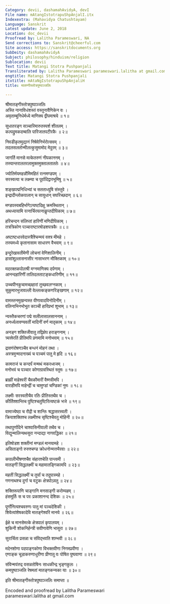 ```yaml
---
Category: devii, dashamahAvidyA, devI
File name: mAtangIstotrapuShpAnjalI.itx
Indexextra: (Mahavidya Chatushtayam)
Language: Sanskrit
Latest update: June 2, 2018
Location: doc_devii
Proofread by: Lalitha Parameswari, NA
Send corrections to: Sanskrit@cheerful.com
Site access: https://sanskritdocuments.org
SubDeity: dashamahAvidyA
Subject: philosophy/hinduism/religion
Sublocation: devii
Text title: Matangi Stotra Pushpanjali
Transliterated by: Lalitha Parameswari parameswari.lalitha at gmail.com
engtitle: Matangi Stotra Pushpanjali
itxtitle: mAtaNgIstotrapuShpAnjaliH
title: मातण्गीस्तोत्रपुष्पाञ्जलिः

---
```

  
 श्रीमातङ्गीस्तोत्रपुष्पाञ्जलिः   
अस्ति नानाविधंशस्तं वस्तुनावैणिकेन वः ।  
अमृताम्बुनिधेर्मध्ये माणिक्य द्वीपमाश्रये ॥ १॥  
  
सुधातरङ्ग सञ्चारिमारुतस्पर्श शीतलम् ।  
कल्पद्रुमकदम्बालि पारिजातपटीरकैः ॥ २॥  
  
निवडीकृतमुद्यानं निषेवेनिर्भरोत्सवम् ।  
तदलसलतोन्मीलत्कुसुमामोद मेदुरम् ॥ ३॥  
  
जागर्ति मानसे मत्केतरुणं नीपकाननम् ।  
तस्यान्तरालतरलामुक्तमुक्तालताततेः ॥ ४॥  
  
ज्योतिर्मयमहन्नौमिमहितं रत्नमण्डपम् ।  
सरस्वत्या च लक्ष्म्या च पूर्वादिद्वारभूमिषु ॥ ५॥  
  
शङ्खपद्मनिधिभ्यां च सतताध्युषि संस्तुवे ।  
इन्द्रादीन्लोकपालान् च सायुधान् सपरिच्छदान् ॥ ६॥  
  
मण्डपस्यबहिर्भागेऽप्यष्टदिक्षु क्रमस्थितान् ।  
अथध्यायामि रत्नार्चिरयत्नाकॢप्तदीपिकाम् ॥ ७॥  
  
हरिचन्दन संलिप्तां हारिणीं मणिदीपिकाम् ।  
तत्रत्रिकोण पञ्चाराष्टारषोडशपत्रकैः ॥ ८॥  
  
अष्टाष्टधारवेदास्त्रैश्चिन्मयं वक्त्र मीमहे ।  
तस्यमध्ये कृतानासाम साधारण वैभवाम् ॥ ९॥  
  
इन्दुरेखावतीमेणी लोचनां वेणिशालिनीम् ।  
हासांशूल्लासनासीर नासाभरण मौक्तिकाम् ॥ १०॥  
  
मदरक्तकपोलश्री मग्नमाणिक्य दर्पणाम् ।  
आनन्दहारिणीं तालिदलताटङ्कधारिणीम् ॥ ११॥  
  
उच्चपीनकुचामच्छहारां  तुच्छवलग्नकाम् ।  
सुकुमारभुजावल्ली वेल्लत्कङ्कणरिङ्खणाम् ॥ १२॥  
  
वामस्तनमुखन्यस्त वीणावादविनोदिनीम् ।  
वलिनाभिनभोभूत काञ्ची हारिप्रभां शुभाम् ॥ १३॥  
  
न्यस्तैकचरणां पद्मे सलीलासालसाननाम् ।  
अनर्ध्यलावण्यवतीं मादिनीं वर्ण मातृकाम् ॥ १४॥  
  
अनङ्ग शक्तिजीवातु तद्विक्षेप हराङ्गनाम् ।  
त्र्यस्रेरतिं प्रीतिमपि प्रणमामि मनोभवाम् ॥ १५॥  
  
द्रावणंरोषणञ्चैव बन्धनं मोहनं तथा ।  
अस्त्रमुन्मादनाख्यं च पञ्चमं पातु मे हृदि ॥ १६॥  
  
कामराजं च कन्दर्पं मन्मथं मकरध्वजम् ।  
मनोभवं च पञ्चार कोणाग्रावस्थितं स्तुमः ॥ १७॥  
  
ब्राह्मीं माहेश्वरीं चैवकौमारीं वैष्णवीमपि ।  
वाराहीमपि माहेन्द्रीं च चामुण्डां चण्डिकां नुमः ॥ १८॥  
  
लक्ष्मीः सरस्वतीचैव रतिः प्रीतिस्तथैव च ।  
कीर्तिश्शान्तिच पुष्टिश्चतुष्टिरित्यष्टकं भजे ॥ १९॥  
  
वामाज्येष्ठा च रौद्री च शान्तिः श्रद्धासरस्वती ।  
क्रियाशक्तिश्च लक्ष्मीश्च सृष्टिश्चैवतु मोहिनी ॥ २०॥  
  
तथापुर्णादिने चाश्वासिनीवाली तथैव च ।  
विद्युन्मालिन्यथसुरा नन्दाद्या नागवद्धिका ॥ २१॥  
  
इतिषोडश शक्तीनां मण्डलं मानयामहे ।  
असिताङ्गो रुरुश्चण्ड क्रोधनोन्मत्तभैरवाः ॥ २२॥  
  
कपालीभीषणश्चैव संहारश्चेति पान्त्वमी ।  
मातङ्गीं सिद्धलक्ष्मीं च महामातङ्गिकामपि ॥ २३॥  
  
महतीं सिद्धलक्ष्मीं च तुर्यां च तदुपास्महे ।  
गणनाथश्च दुर्गा च वटुकः क्षेत्रपोऽवतु ॥ २४॥  
  
शक्तिरूपाणि चाङ्गानि मनसाङ्गी करोम्यहम् ।  
हंसमूर्तिः स च परः प्रकाशानन्द देशिकः ॥ २५॥  
  
पूर्णोनित्यश्चवरुणः पातु मां पञ्चदेशिकी ।  
शिवेत्वांशेषकादेवि मातङ्गेश्वरि मानये ॥ २६॥  
  
ईक्षे च मानसेमत्के क्षेत्रपालं कृपालयम् ।  
शुकिनी शोकनिर्हन्त्री सवीणावेणि भासुरा ॥ २७॥  
  
सुरार्चिता प्रसन्ना च संविद्भवति शाम्भवी ॥ २८॥  
  
मदेनशोणा पदपाङ्गकोणा विभक्तवीणा निगमप्रवीणा ।  
एणाङ्क चूडाकरुणाधुरीणा प्रीणातु वः पोषित पुष्पवाणा ॥ २९॥  
  
संविन्मयंरुद्र वसन्नतोषिनः साधकीन्द्र भृङ्गकुलः ।  
कमपुष्पाञ्जलि रेषमतां मातङ्गकन्यका याः ॥ ३०॥  
  
इति श्रीमातङ्गीस्तोत्रपुष्पाञ्जलिः समाप्ता ॥  
  
  
Encoded and proofread by Lalitha Parameswari  
parameswari.lalitha at gmail.com  
  
  
